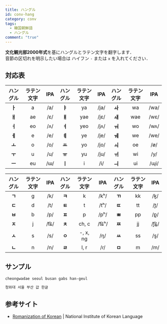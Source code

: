 ```yaml
---
title: ハングル
id: conv-hang
category: conv
tags:
  - 韓国朝鮮語
  - ハングル
comment: "true"
---
```

**文化観光部2000年式**を基にハングルとラテン文字を翻字します．  
音節の区切れを明示したい場合は ハイフン `-` または `x` を入れてください．

<HLConverterAlt src="/conv/tsv/hang.tsv" />

## 対応表

|ハ⁠ング⁠ル|ラ⁠テ⁠ン文⁠字|IPA|ハ⁠ング⁠ル|ラ⁠テ⁠ン文⁠字|IPA|ハ⁠ング⁠ル|ラ⁠テ⁠ン文⁠字|IPA|
|:---:|:---:|:---:|:---:|:---:|:---:|:---:|:---:|:---:|
|**ㅏ**|a|/a/|**ㅑ**|ya|/ja/|**ㅘ**|wa|/wa/|
|**ㅐ**|ae|/ɛ/|**ㅒ**|yae|/jɛ/|**ㅙ**|wae|/wɛ/|
|**ㅓ**|eo|/ʌ/|**ㅕ**|yeo|/jʌ/|**ㅝ**|wo|/wʌ/|
|**ㅔ**|e|/e/|**ㅖ**|ye|/je/|**ㅞ**|we|/we/|
|**ㅗ**|o|/o/|**ㅛ**|yo|/jo/|**ㅚ**|oe|/ø/|
|**ㅜ**|u|/u/|**ㅠ**|yu|/ju/|**ㅟ**|wi|/y/|
|**ㅡ**|eu|/⁠ɯ⁠/|**ㅣ**|i|/i/|**ㅢ**|ui|/ɰi/|

|ハ⁠ングル|ラ⁠テ⁠ン文字|IPA|ハ⁠ング⁠ル|ラ⁠テ⁠ン文字|IPA|ハ⁠ング⁠ル|ラ⁠テ⁠ン文字|IPA|
|:---:|:---:|:---:|:---:|:---:|:---:|:---:|:---:|:---:|
|**ㄱ**|g|/k/|**ㅋ**|k|/kʰ/|**ㄲ**|kk|/k͈/|
|**ㄷ**|d|/t/|**ㅌ**|t|/tʰ/|**ㄸ**|tt|/t͈/|
|**ㅂ**|b|/p/|**ㅍ**|p|/pʰ/|**ㅃ**|pp|/p͈/|
|**ㅈ**|j|/t͡ɕ/|**ㅊ**|ch, c|/t͡ɕʰ/|**ㅉ**|jj|/t͈͡ɕ͈/|
|**ㅅ**|s|/s/|**ㅇ**|-, x, ng|/ŋ/|**ㅆ**|ss|/s͈/|
|**ㄴ**|n|/n/|**ㄹ**|l, r|/ɾ/|**ㅁ**|m|/m/|

## サンプル

```txt
cheongwadae seoul busan gabs han-geul
```

```txt
청와대 서울 부산 값 한글
```

## 参考サイト

- [Romanization of Korean](https://www.korean.go.kr/front_eng/roman/roman_01.do) | National Institute of Korean Language

